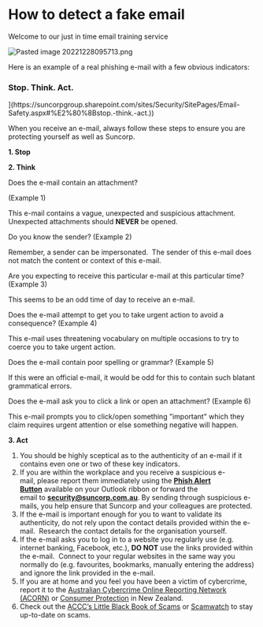 # How to detect a fake email

Welcome to our just in time email training service

![Pasted image 20221228095713.png](How%20to%20detect%20a%20fake%20email%200d39496f6c424057940fb3ec87bcd62d/Pasted_image_20221228095713.png)

Here is an example of a real phishing e-mail with a few obvious indicators:

### Stop. Think. Act.

[]([https://suncorpgroup.sharepoint.com/sites/Security/SitePages/Email-Safety.aspx#stop.-think.-act.)](https://suncorpgroup.sharepoint.com/sites/Security/SitePages/Email-Safety.aspx#%E2%80%8Bstop.-think.-act.))

When you receive an e-mail, always follow these steps to ensure you are protecting yourself as well as Suncorp.

**1. Stop**

**2. Think**

Does the e-mail contain an attachment?

(Example 1)

This e-mail contains a vague, unexpected and suspicious attachment.  Unexpected attachments should **NEVER** be opened.

Do you know the sender? (Example 2)

Remember, a sender can be impersonated.  The sender of this e-mail does not match the content or context of this e-mail.

Are you expecting to receive this particular e-mail at this particular time? (Example 3)

This seems to be an odd time of day to receive an e-mail.

Does the e-mail attempt to get you to take urgent action to avoid a consequence? (Example 4)

This e-mail uses threatening vocabulary on multiple occasions to try to coerce you to take urgent action.

Does the e-mail contain poor spelling or grammar? (Example 5)

If this were an official e-mail, it would be odd for this to contain such blatant grammatical errors.

Does the e-mail ask you to click a link or open an attachment? (Example 6)

This e-mail prompts you to click/open something "important" which they claim requires urgent attention or else something negative will happen.

**3. Act**

1. You should be highly sceptical as to the authenticity of an e-mail if it contains even one or two of these key indicators.
2. If you are within the workplace and you receive a suspicious e-mail, please report them immediately using the **[Phish Alert Button](https://clicktime.symantec.com/15uBY2RPwZPeFG52SvFpc?h=2SfdUHM4mR_D2T3u0zck6UXER6j6cGl3y48bV3d7QgM=&u=http://suncorpgroup.sharepoint.com/sites/Security/SitePages/Phish-Alert-Button%281%29.aspx)** available on your Outlook ribbon or forward the email to **[security@suncorp.com.au](mailto:security@suncorp.com.au)**. By sending through suspicious e-mails, you help ensure that Suncorp and your colleagues are protected.
3. If the e-mail is important enough for you to want to validate its authenticity, do not rely upon the contact details provided within the e-mail.  Research the contact details for the organisation yourself.
4. If the e-mail asks you to log in to a website you regularly use (e.g. internet banking, Facebook, etc.), **DO NOT** use the links provided within the e-mail.  Connect to your regular websites in the same way you normally do (e.g. favourites, bookmarks, manually entering the address) and ignore the link provided in the e-mail.
5. If you are at home and you feel you have been a victim of cybercrime, report it to the [Australian Cybercrime Online Reporting Network (ACORN)](https://report.acorn.gov.au/) or [Consumer Protection](https://www.consumerprotection.govt.nz/get-guidance/scamwatch/) in New Zealand.
6. Check out the [ACCC’s Little Black Book of Scams](https://www.accc.gov.au/publications/the-little-black-book-of-scams) or [Scamwatch](https://www.scamwatch.gov.au/) to stay up-to-date on scams.